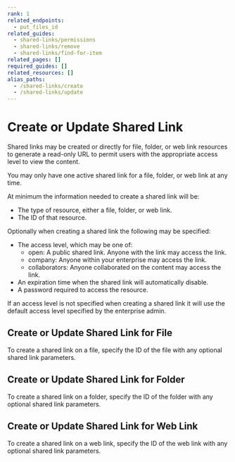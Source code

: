 ```yaml
---
rank: 1
related_endpoints:
  - put_files_id
related_guides:
  - shared-links/permissions
  - shared-links/remove
  - shared-links/find-for-item
related_pages: []
required_guides: []
related_resources: []
alias_paths:
  - /shared-links/create
  - /shared-links/update
---
```


# Create or Update Shared Link

Shared links may be created or directly for file, folder, or web link
resources to generate a read-only URL to permit users with the appropriate
access level to view the content.

<Message type='notice'>
  You may only have one active shared link for a file, folder, or web link at
  any time.
</Message>

At minimum the information needed to create a shared link will be:

* The type of resource, either a file, folder, or web link.
* The ID of that resource.

Optionally when creating a shared link the following may be specified:

* The access level, which may be one of:
    * open: A public shared link. Anyone with the link may access the link.
    * company: Anyone within your enterprise may access the link.
    * collaborators: Anyone collaborated on the content may access the link.
* An expiration time when the shared link will automatically disable.
* A password required to access the resource.

<Message type='notice'>
  If an access level is not specified when creating a shared link it will use
  the default access level specified by the enterprise admin.
</Message>

## Create or Update Shared Link for File

To create a shared link on a file, specify the ID of the file with any optional
shared link parameters.

<Samples id='put_files_id' variant='add_shared_link' />

## Create or Update Shared Link for Folder

To create a shared link on a folder, specify the ID of the folder with any
optional shared link parameters.

<Samples id='put_folders_id' variant='add_shared_link' />

## Create or Update Shared Link for Web Link

To create a shared link on a web link, specify the ID of the web link with any
optional shared link parameters.

<Samples id='put_web_links_id' variant='add_shared_link' />
